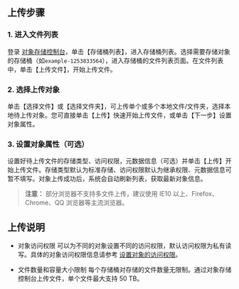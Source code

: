 ## 上传步骤
### 1. 进入文件列表
 登录 [对象存储控制台](http://console.tcecqpoc.fsphere.cn/cos)，单击【存储桶列表】，进入存储桶列表。选择需要存储对象的存储桶（如`example-1253833564`），进入存储桶的文件列表页面。在文件列表中，单击【上传文件】，开始上传文件。

### 2. 选择上传对象
单击【选择文件】或【选择文件夹】，可上传单个或多个本地文件/文件夹，选择本地待上传对象。您可直接单击【上传】快速开始上传文件，或单击【下一步】设置对象属性。

### 3. 设置对象属性（可选）
设置好待上传文件的存储类型、访问权限，元数据信息（可选）并单击【上传】开始上传文件。存储类型默认为标准存储、访问权限默认为继承权限、元数据信息可暂不填写。对象上传成功后，系统会自动刷新列表，获取最新对象信息。


> **注意：**
> 部分浏览器不支持多文件上传，建议使用 IE10 以上、Firefox、Chrome、QQ 浏览器等主流浏览器。

## 上传说明
- 对象访问权限
  可以为不同的对象设置不同的访问权限，默认访问权限为私有读写。具体的对象访问权限信息请参考 [设置对象的访问权限](/document/product/436/13327)。

- 文件数量和容量大小限制
  每个存储桶对存储的文件数量无限制。通过对象存储控制台上传文件，单个文件最大支持 50 TB。
